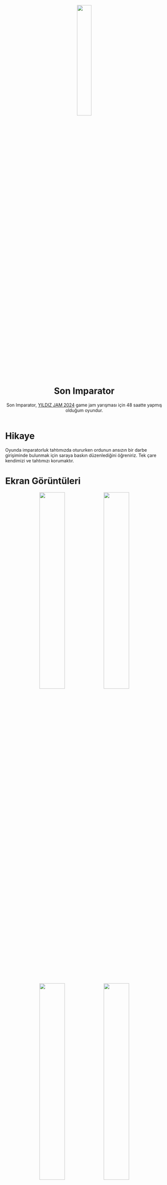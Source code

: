 <p align="center">
  <img width="30%" src="https://github.com/enfyna/son-imparator/assets/91965312/e9828682-3fd6-43cb-9765-45af3175ea61" />
  <h1 align="center">Son Imparator</h1>
</p>


<p align="center">
  Son Imparator, <a href="https://itch.io/jam/yildizjam">YILDIZ JAM 2024</a> game jam yarışması için 48 saatte yapmış olduğum oyundur.
  <br>
  <br>
</p>

<h1>Hikaye</h1>
Oyunda imparatorluk tahtımızda otururken ordunun ansızın bir darbe girişiminde bulunmak için saraya baskın düzenlediğini öğreniriz. Tek çare kendimizi ve tahtımızı korumaktır.

<h1>Ekran Görüntüleri</h1>
<p align="center">
  <img width="40%" src="https://github.com/enfyna/son-imparator/assets/91965312/430907d4-80cc-4da7-b33c-0c647a724ead" />
  <img width="40%" src="https://github.com/enfyna/son-imparator/assets/91965312/d30fc18d-edfa-416c-8224-fb1995da4512" />
  <img width="40%" src="https://github.com/enfyna/son-imparator/assets/91965312/0fb115c8-a069-41db-991f-21c624f9b300" />
  <img width="40%" src="https://github.com/enfyna/son-imparator/assets/91965312/5e575012-49cf-4712-a1cc-0c63350569d0" />
</p>


<hr>
<br>
<p align="center">
  <a href="https://itch.io/jam/atujam">
    <img width=20% src="https://github.com/enfyna/son-imparator/assets/91965312/41dcee6d-d311-4840-a8d2-49d3fb850804" />
  </a>
</p>
